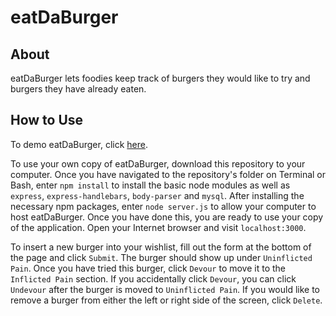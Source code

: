 # eatDaBurger

## About
eatDaBurger lets foodies keep track of burgers they would like to try and burgers they have already eaten.

## How to Use
To demo eatDaBurger, click <a href = 'https://heartburn-hamburger.herokuapp.com/'>here</a>.

To use your own copy of eatDaBurger, download this repository to your computer. Once you have navigated to the repository's folder on Terminal or Bash, enter `npm install` to install the basic node modules as well as `express`, `express-handlebars`, `body-parser` and `mysql`. After installing the necessary npm packages, enter `node server.js` to allow your computer to host eatDaBurger. Once you have done this, you are ready to use your copy of the application. Open your Internet browser and visit `localhost:3000`.

To insert a new burger into your wishlist, fill out the form at the bottom of the page and click `Submit`. The burger should show up under `Uninflicted Pain`. Once you have tried this burger, click `Devour` to move it to the `Inflicted Pain` section. If you accidentally click `Devour`, you can click `Undevour` after the burger is moved to `Uninflicted Pain`. If you would like to remove a burger from either the left or right side of the screen, click `Delete`.
